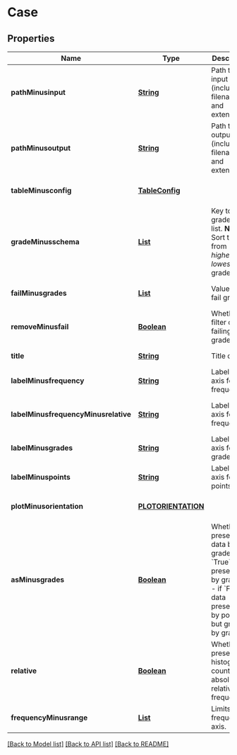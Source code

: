 # Case
## Properties

Name | Type | Description | Notes
------------ | ------------- | ------------- | -------------
**pathMinusinput** | [**String**](string.md) | Path to csv input file (including filename and extension). | [default to null]
**pathMinusoutput** | [**String**](string.md) | Path to output file (including filename and extension). | [optional] [default to null]
**tableMinusconfig** | [**TableConfig**](TableConfig.md) |  | [optional] [default to null]
**gradeMinusschema** | [**List**](Grade.md) | Key to grades as list.  **NOTE:** Sort this from _highest_ to _lowest_ grade! | [optional] [default to null]
**failMinusgrades** | [**List**](anyOf&lt;number,string,integer&gt;.md) | Value(s) of fail grade. | [optional] [default to []]
**removeMinusfail** | [**Boolean**](boolean.md) | Whether to filter out failing grades. | [optional] [default to false]
**title** | [**String**](string.md) | Title of plot. | [default to null]
**labelMinusfrequency** | [**String**](string.md) | Label for axis for frequency. | [optional] [default to Frequency]
**labelMinusfrequencyMinusrelative** | [**String**](string.md) | Label for axis for frequency. | [optional] [default to Frequency (%)]
**labelMinusgrades** | [**String**](string.md) | Label for axis for grades. | [optional] [default to Grades]
**labelMinuspoints** | [**String**](string.md) | Label for axis for points. | [optional] [default to Points]
**plotMinusorientation** | [**PLOTORIENTATION**](PLOTORIENTATION.md) |  | [optional] [default to null]
**asMinusgrades** | [**Boolean**](boolean.md) | Whether to present data by grades.  - if &#x60;True&#x60; data presented by grades-. - if &#x60;False&#x60; data presented by points but grouped by grades. | [optional] [default to false]
**relative** | [**Boolean**](boolean.md) | Whether to present histogram counts as absolute or relative frequencies. | [optional] [default to true]
**frequencyMinusrange** | [**List**](number.md) | Limits of frequency axis. | [optional] [default to null]

[[Back to Model list]](../README.md#documentation-for-models) [[Back to API list]](../README.md#documentation-for-api-endpoints) [[Back to README]](../README.md)

